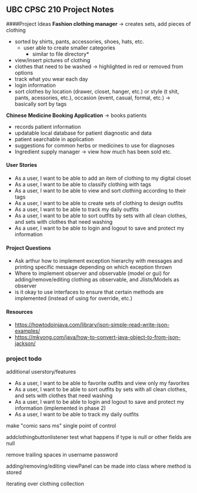 ## UBC CPSC 210 Project Notes

####Project Ideas
**Fashion clothing manager** -> creates sets, add pieces of clothing
* sorted by shirts, pants, accessories, shoes, hats, etc.
    * user able to create smaller categories
        * similar to file directory*
* view/insert pictures of clothing
* clothes that need to be washed -> highlighted in red or removed from options
* track what you wear each day
* login information
* sort clothes by location (drawer, closet, hanger, etc.) or style (t shit, pants, acessories, etc.), occasion (event, casual, formal, etc.) -> basically sort by tags

**Chinese Medicine Booking Application** -> books patients
* records patient information
* updatable local database for patient diagnostic and data
* patient searchable in application
* suggestions for common herbs or medicines to use for diagnoses
* Ingredient supply manager -> view how much has been sold etc.

#### User Stories
* As a user, I want to be able to add an item of clothing to my digital closet
* As a user, I want to be able to classify clothing  with tags
* As a user, I want to be able to view and sort clothing according to their tags
* As a user, I want to be able to create sets of clothing to design outfits
* As a user, I want to be able to track my daily outfits
* As a user, I want to be able to sort outfits by sets with all clean clothes, and sets with clothes that need washing
* As a user, I want to be able to login and logout to save and protect my information

#### Project Questions
* Ask arthur how to implement exception hierarchy with messages and printing specific message depending on which exception thrown
* Where to implement observer and observable (model or gui) for adding/remove/editing clothing as observable, and Jlists/Models as observer
* is it okay to use interfaces to ensure that certain methods are implemented (instead of using for override, etc.)

#### Resources
* https://howtodoinjava.com/library/json-simple-read-write-json-examples/
* https://mkyong.com/java/how-to-convert-java-object-to-from-json-jackson/

### project todo
additional userstory/features
* As a user, I want to be able to favorite outfits and view only my favorites
* As a user, I want to be able to sort outfits by sets with all clean clothes, and sets with clothes that need washing
* As a user, I want to be able to login and logout to save and protect my information (implemented in phase 2)
* As a user, I want to be able to track my daily outfits

make "comic sans ms" single point of control

addclothingbuttonlistener test what happens if type is null or other fields are null

remove trailing spaces in username password

adding/removing/editing viewPanel can be made into class where method is stored

iterating over clothing collection
